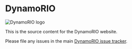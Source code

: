 # DynamoRIO

![DynamoRIO logo](http://www.burningcutlery.com/images/dynamorio/drlogo.png)

This is the source content for the DynamoRIO website.

Please file any issues in the main [DynamoRIO issue tracker](https://github.com/DynamoRIO/dynamorio/issues).
